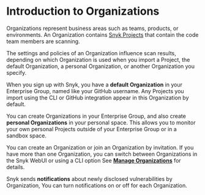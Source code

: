 # Introduction to Organizations

Organizations represent business areas such as teams, products, or environments. An Organization contains [Snyk Projects](../snyk-projects/) that contain the code team members are scanning.

The settings and policies of an Organization influence scan results, depending on which Organization is used when you import a Project, the default Organization, a personal Organization, or another Organization you specify.

When you sign up with Snyk, you have a **default Organization** in your Enterprise Group, named like your GitHub username. Any Projects you import using the CLI or GitHub integration appear in this Organization by default.

You can create Organizations in your Enterprise Group, and also create **personal Organizations** in your personal space. This allows you to monitor your own personal Projects outside of your Enterprise Group or in a sandbox space.

You can create an Organization or join an Organization by invitation. If you have more than one Organization, you can switch between Organizations in the Snyk WebUI or using a CLI option See [**Manage Organizations**](create-and-delete-organizations.md) for details.

Snyk sends **notifications** about newly disclosed vulnerabilities by Organization, You can turn notifications on or off for each Organization.
